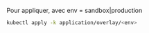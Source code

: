 Pour appliquer, avec env = sandbox|production

```bash
kubectl apply -k application/overlay/<env>
```

